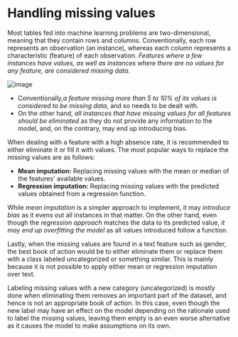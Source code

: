 # Handling missing values
Most tables fed into machine learning problems are two-dimensional, meaning that they contain rows and columns. Conventionally, each row represents an observation (an instance), whereas each column represents a characteristic (feature) of each observation. *Features where a few instances have values, as well as instances where there are no values for any feature, are considered missing data.*

![image](https://github.com/sateeshfrnd/Feature-Engineering/assets/8160366/330aacfa-1656-4664-b5ee-644c0461d138)

- Conventionally,*a feature missing more than 5 to 10% of its values is considered to be missing data*, and so needs to be dealt with. 
- On the other hand, *all instances that have missing values for all features should be eliminated* as they do not provide any information to the model, and, on the contrary, may end up introducing bias.

When dealing with a feature with a high absence rate, it is recommended to either eliminate it or fill it with values. The most popular ways to replace the missing values are as follows:
- **Mean imputation:** Replacing missing values with the mean or median of the features' available values.
- **Regression imputation:** Replacing missing values with the predicted values obtained from a regression function.

While *mean imputation* is a simpler approach to implement, it may *introduce bias* as it evens out all instances in that matter. On the other hand, even though the *regression approach* matches the data to its predicted value, *it may end up overfitting the model* as all values introduced follow a function.

Lastly, when the missing values are found in a text feature such as gender, the best book of action would be to either eliminate them or replace them with a class labeled uncategorized or something similar. This is mainly because it is not possible to apply either mean or regression imputation over text.

Labeling missing values with a new category (uncategorized) is mostly done when eliminating them removes an important part of the dataset, and hence is not an appropriate book of action. In this case, even though the new label may have an effect on the model depending on the rationale used to label the missing values, leaving them empty is an even worse alternative as it causes the model to make assumptions on its own.
